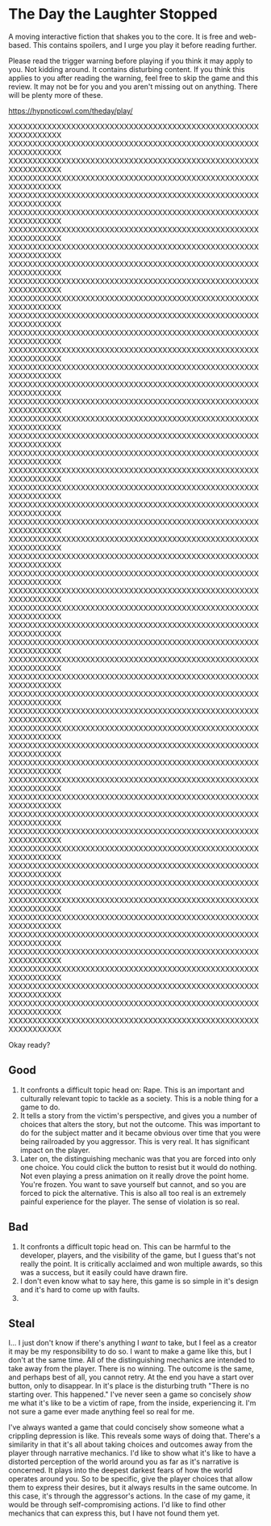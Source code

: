 # The Day the Laughter Stopped

A moving interactive fiction that shakes you to the core. It is free and web-based. This contains spoilers, and I urge you play it before reading further.

Please read the trigger warning before playing if you think it may apply to you. Not kidding around. It contains disturbing content. If you think this applies to you after reading the warning, feel free to skip the game and this review. It may not be for you and you aren't missing out on anything. There will be plenty more of these.

https://hypnoticowl.com/theday/play/ 

XXXXXXXXXXXXXXXXXXXXXXXXXXXXXXXXXXXXXXXXXXXXXXXXXXXXXXXXXXXXXXX
XXXXXXXXXXXXXXXXXXXXXXXXXXXXXXXXXXXXXXXXXXXXXXXXXXXXXXXXXXXXXXX
XXXXXXXXXXXXXXXXXXXXXXXXXXXXXXXXXXXXXXXXXXXXXXXXXXXXXXXXXXXXXXX
XXXXXXXXXXXXXXXXXXXXXXXXXXXXXXXXXXXXXXXXXXXXXXXXXXXXXXXXXXXXXXX
XXXXXXXXXXXXXXXXXXXXXXXXXXXXXXXXXXXXXXXXXXXXXXXXXXXXXXXXXXXXXXX
XXXXXXXXXXXXXXXXXXXXXXXXXXXXXXXXXXXXXXXXXXXXXXXXXXXXXXXXXXXXXXX
XXXXXXXXXXXXXXXXXXXXXXXXXXXXXXXXXXXXXXXXXXXXXXXXXXXXXXXXXXXXXXX
XXXXXXXXXXXXXXXXXXXXXXXXXXXXXXXXXXXXXXXXXXXXXXXXXXXXXXXXXXXXXXX
XXXXXXXXXXXXXXXXXXXXXXXXXXXXXXXXXXXXXXXXXXXXXXXXXXXXXXXXXXXXXXX
XXXXXXXXXXXXXXXXXXXXXXXXXXXXXXXXXXXXXXXXXXXXXXXXXXXXXXXXXXXXXXX
XXXXXXXXXXXXXXXXXXXXXXXXXXXXXXXXXXXXXXXXXXXXXXXXXXXXXXXXXXXXXXX
XXXXXXXXXXXXXXXXXXXXXXXXXXXXXXXXXXXXXXXXXXXXXXXXXXXXXXXXXXXXXXX
XXXXXXXXXXXXXXXXXXXXXXXXXXXXXXXXXXXXXXXXXXXXXXXXXXXXXXXXXXXXXXX
XXXXXXXXXXXXXXXXXXXXXXXXXXXXXXXXXXXXXXXXXXXXXXXXXXXXXXXXXXXXXXX
XXXXXXXXXXXXXXXXXXXXXXXXXXXXXXXXXXXXXXXXXXXXXXXXXXXXXXXXXXXXXXX
XXXXXXXXXXXXXXXXXXXXXXXXXXXXXXXXXXXXXXXXXXXXXXXXXXXXXXXXXXXXXXX
XXXXXXXXXXXXXXXXXXXXXXXXXXXXXXXXXXXXXXXXXXXXXXXXXXXXXXXXXXXXXXX
XXXXXXXXXXXXXXXXXXXXXXXXXXXXXXXXXXXXXXXXXXXXXXXXXXXXXXXXXXXXXXX
XXXXXXXXXXXXXXXXXXXXXXXXXXXXXXXXXXXXXXXXXXXXXXXXXXXXXXXXXXXXXXX
XXXXXXXXXXXXXXXXXXXXXXXXXXXXXXXXXXXXXXXXXXXXXXXXXXXXXXXXXXXXXXX
XXXXXXXXXXXXXXXXXXXXXXXXXXXXXXXXXXXXXXXXXXXXXXXXXXXXXXXXXXXXXXX
XXXXXXXXXXXXXXXXXXXXXXXXXXXXXXXXXXXXXXXXXXXXXXXXXXXXXXXXXXXXXXX
XXXXXXXXXXXXXXXXXXXXXXXXXXXXXXXXXXXXXXXXXXXXXXXXXXXXXXXXXXXXXXX
XXXXXXXXXXXXXXXXXXXXXXXXXXXXXXXXXXXXXXXXXXXXXXXXXXXXXXXXXXXXXXX
XXXXXXXXXXXXXXXXXXXXXXXXXXXXXXXXXXXXXXXXXXXXXXXXXXXXXXXXXXXXXXX
XXXXXXXXXXXXXXXXXXXXXXXXXXXXXXXXXXXXXXXXXXXXXXXXXXXXXXXXXXXXXXX
XXXXXXXXXXXXXXXXXXXXXXXXXXXXXXXXXXXXXXXXXXXXXXXXXXXXXXXXXXXXXXX
XXXXXXXXXXXXXXXXXXXXXXXXXXXXXXXXXXXXXXXXXXXXXXXXXXXXXXXXXXXXXXX
XXXXXXXXXXXXXXXXXXXXXXXXXXXXXXXXXXXXXXXXXXXXXXXXXXXXXXXXXXXXXXX
XXXXXXXXXXXXXXXXXXXXXXXXXXXXXXXXXXXXXXXXXXXXXXXXXXXXXXXXXXXXXXX
XXXXXXXXXXXXXXXXXXXXXXXXXXXXXXXXXXXXXXXXXXXXXXXXXXXXXXXXXXXXXXX
XXXXXXXXXXXXXXXXXXXXXXXXXXXXXXXXXXXXXXXXXXXXXXXXXXXXXXXXXXXXXXX
XXXXXXXXXXXXXXXXXXXXXXXXXXXXXXXXXXXXXXXXXXXXXXXXXXXXXXXXXXXXXXX
XXXXXXXXXXXXXXXXXXXXXXXXXXXXXXXXXXXXXXXXXXXXXXXXXXXXXXXXXXXXXXX
XXXXXXXXXXXXXXXXXXXXXXXXXXXXXXXXXXXXXXXXXXXXXXXXXXXXXXXXXXXXXXX
XXXXXXXXXXXXXXXXXXXXXXXXXXXXXXXXXXXXXXXXXXXXXXXXXXXXXXXXXXXXXXX
XXXXXXXXXXXXXXXXXXXXXXXXXXXXXXXXXXXXXXXXXXXXXXXXXXXXXXXXXXXXXXX
XXXXXXXXXXXXXXXXXXXXXXXXXXXXXXXXXXXXXXXXXXXXXXXXXXXXXXXXXXXXXXX
XXXXXXXXXXXXXXXXXXXXXXXXXXXXXXXXXXXXXXXXXXXXXXXXXXXXXXXXXXXXXXX
XXXXXXXXXXXXXXXXXXXXXXXXXXXXXXXXXXXXXXXXXXXXXXXXXXXXXXXXXXXXXXX
XXXXXXXXXXXXXXXXXXXXXXXXXXXXXXXXXXXXXXXXXXXXXXXXXXXXXXXXXXXXXXX
XXXXXXXXXXXXXXXXXXXXXXXXXXXXXXXXXXXXXXXXXXXXXXXXXXXXXXXXXXXXXXX
XXXXXXXXXXXXXXXXXXXXXXXXXXXXXXXXXXXXXXXXXXXXXXXXXXXXXXXXXXXXXXX
XXXXXXXXXXXXXXXXXXXXXXXXXXXXXXXXXXXXXXXXXXXXXXXXXXXXXXXXXXXXXXX
XXXXXXXXXXXXXXXXXXXXXXXXXXXXXXXXXXXXXXXXXXXXXXXXXXXXXXXXXXXXXXX
XXXXXXXXXXXXXXXXXXXXXXXXXXXXXXXXXXXXXXXXXXXXXXXXXXXXXXXXXXXXXXX
XXXXXXXXXXXXXXXXXXXXXXXXXXXXXXXXXXXXXXXXXXXXXXXXXXXXXXXXXXXXXXX
XXXXXXXXXXXXXXXXXXXXXXXXXXXXXXXXXXXXXXXXXXXXXXXXXXXXXXXXXXXXXXX
XXXXXXXXXXXXXXXXXXXXXXXXXXXXXXXXXXXXXXXXXXXXXXXXXXXXXXXXXXXXXXX
XXXXXXXXXXXXXXXXXXXXXXXXXXXXXXXXXXXXXXXXXXXXXXXXXXXXXXXXXXXXXXX
XXXXXXXXXXXXXXXXXXXXXXXXXXXXXXXXXXXXXXXXXXXXXXXXXXXXXXXXXXXXXXX
XXXXXXXXXXXXXXXXXXXXXXXXXXXXXXXXXXXXXXXXXXXXXXXXXXXXXXXXXXXXXXX
XXXXXXXXXXXXXXXXXXXXXXXXXXXXXXXXXXXXXXXXXXXXXXXXXXXXXXXXXXXXXXX

Okay ready?

## Good
1. It confronts a difficult topic head on: Rape. This is an important and culturally relevant topic to tackle as a society. This is a noble thing for a game to do.
2. It tells a story from the victim's perspective, and gives you a number of choices that alters the story, but not the outcome. This was important to do for the subject matter and it became obvious over time that you were being railroaded by you aggressor. This is very real. It has significant impact on the player.
3. Later on, the distinguishing mechanic was that you are forced into only one choice. You could click the button to resist but it would do nothing. Not even playing a press animation on it really drove the point home. You're frozen. You want to save yourself but cannot, and so you are forced to pick the alternative. This is also all too real is an extremely painful experience for the player. The sense of violation is so real.

## Bad
1. It confronts a difficult topic head on. This can be harmful to the developer, players, and the visibility of the game, but I guess that's not really the point. It is critically acclaimed and won multiple awards, so this was a success, but it easily could have drawn fire.
2. I don't even know what to say here, this game is so simple in it's design and it's hard to come up with faults.
3. 

## Steal

I... I just don't know if there's anything I *want* to take, but I feel as a creator it may be my responsibility to do so. I want to make a game like this, but I don't at the same time. All of the distinguishing mechanics are intended to take away from the player. There is no winning. The outcome is the same, and perhaps best of all, you cannot retry. At the end you have a start over button, only to disappear. In it's place is the disturbing truth "There is no starting over. This happened." I've never seen a game so concisely *show* me what it's like to be a victim of rape, from the inside, experiencing it. I'm not sure a game ever made anything feel so real for me.

I've always wanted a game that could concisely show someone what a crippling depression is like. This reveals some ways of doing that. There's a similarity in that it's all about taking choices and outcomes away from the player through narrative mechanics. I'd like to show what it's like to have a distorted perception of the world around you as far as it's narrative is concerned. It plays into the deepest darkest fears of how the world operates around you. So to be specific, give the player choices that allow them to express their desires, but it always results in the same outcome. In this case, it's through the aggressor's actions. In the case of my game, it would be through self-compromising actions. I'd like to find other mechanics that can express this, but I have not found them yet.
